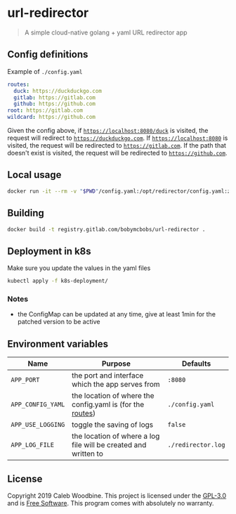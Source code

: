 # url-redirector

> A simple cloud-native golang + yaml URL redirector app

## Config definitions

Example of `./config.yaml`
```yaml
routes:
  duck: https://duckduckgo.com
  gitlab: https://gitlab.com
  github: https://github.com
root: https://gitlab.com
wildcard: https://github.com
```

Given the config above, if [`https://localhost:8080/duck`](https://localhost:8080/duck) is visited, the request will redirect to [`https://duckduckgo.com`](https://duckduckgo.com). If [`https://localhost:8080`](https://localhost:8080) is visited, the request will be redirected to [`https://gitlab.com`](https://gitlab.com). If the path that doesn't exist is visited, the request will be redirected to [`https://github.com`](https://github.com).

## Local usage
```bash
docker run -it --rm -v "$PWD"/config.yaml:/opt/redirector/config.yaml:z,ro -p 8080:8080 registry.gitlab.com/bobymcbobs/url-redirector
```

## Building
```bash
docker build -t registry.gitlab.com/bobymcbobs/url-redirector .
```

## Deployment in k8s
Make sure you update the values in the yaml files
```bash
kubectl apply -f k8s-deployment/
```
### Notes
- the ConfigMap can be updated at any time, give at least 1min for the patched version to be active

## Environment variables

| Name | Purpose | Defaults |
| - | - | - |
| `APP_PORT` | the port and interface which the app serves from | `:8080` |
| `APP_CONFIG_YAML` | the location of where the config.yaml is (for the [routes](#definitions)) | `./config.yaml` |
| `APP_USE_LOGGING` | toggle the saving of logs | `false` |
| `APP_LOG_FILE` | the location of where a log file will be created and written to | `./redirector.log` |

## License
Copyright 2019 Caleb Woodbine.
This project is licensed under the [GPL-3.0](http://www.gnu.org/licenses/gpl-3.0.html) and is [Free Software](https://www.gnu.org/philosophy/free-sw.en.html).
This program comes with absolutely no warranty.

